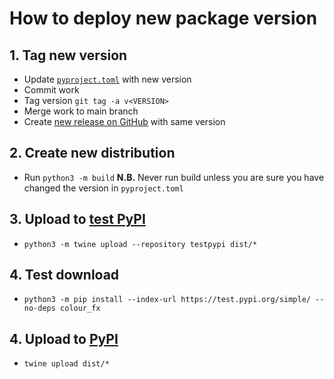 # How to deploy new package version

## 1. Tag new version
* Update [`pyproject.toml`](./pyproject.toml) with new version
* Commit work
* Tag version `git tag -a v<VERSION>`
* Merge work to main branch
* Create [new release on GitHub](https://github.com/Max-Derner/colour_fx/releases/new) with same version

## 2. Create new distribution
* Run `python3 -m build`
**N.B.** Never run build unless you are sure you have changed the version in `pyproject.toml`

## 3. Upload to [test PyPI](https://test.pypi.org/)
* `python3 -m twine upload --repository testpypi dist/*`

## 4. Test download
* `python3 -m pip install --index-url https://test.pypi.org/simple/ --no-deps colour_fx`

## 4. Upload to [PyPI](https://pypi.org)
* `twine upload dist/*`